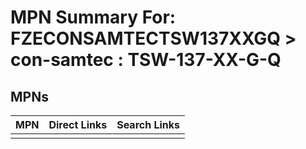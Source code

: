 



# MPN Summary For: FZECONSAMTECTSW137XXGQ > con-samtec : TSW-137-XX-G-Q

## MPNs
  

|MPN|Direct Links|Search Links|
| :--- | :--- | :--- |
||||
